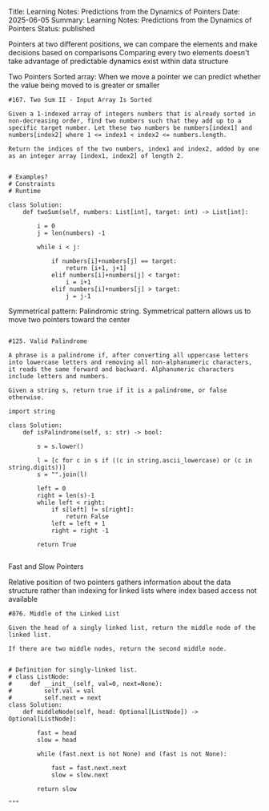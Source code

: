 Title: Learning Notes: Predictions from the Dynamics of Pointers
Date: 2025-06-05
Summary: Learning Notes: Predictions from the Dynamics of Pointers
Status: published

Pointers at two different positions, we can compare the elements and make decisions based on comparisons 
Comparing every two elements doesn't take advantage of predictable dynamics exist within data structure 

Two Pointers
Sorted array: When we move a pointer we can predict whether the value being moved to is greater or smaller 


```
#167. Two Sum II - Input Array Is Sorted

Given a 1-indexed array of integers numbers that is already sorted in non-decreasing order, find two numbers such that they add up to a specific target number. Let these two numbers be numbers[index1] and numbers[index2] where 1 <= index1 < index2 <= numbers.length.

Return the indices of the two numbers, index1 and index2, added by one as an integer array [index1, index2] of length 2.


# Examples?
# Constraints
# Runtime

class Solution:
    def twoSum(self, numbers: List[int], target: int) -> List[int]:

        i = 0
        j = len(numbers) -1

        while i < j:

            if numbers[i]+numbers[j] == target:
                return [i+1, j+1]
            elif numbers[i]+numbers[j] < target:
                i = i+1
            elif numbers[i]+numbers[j] > target:
                j = j-1
```

Symmetrical pattern: Palindromic string. Symmetrical pattern allows us to move two pointers toward the center 




```

#125. Valid Palindrome

A phrase is a palindrome if, after converting all uppercase letters into lowercase letters and removing all non-alphanumeric characters, it reads the same forward and backward. Alphanumeric characters include letters and numbers.

Given a string s, return true if it is a palindrome, or false otherwise.

import string

class Solution:
    def isPalindrome(self, s: str) -> bool:

        s = s.lower()

        l = [c for c in s if ((c in string.ascii_lowercase) or (c in string.digits))]
        s = "".join(l)

        left = 0
        right = len(s)-1
        while left < right:
            if s[left] != s[right]:
                return False
            left = left + 1
            right = right -1

        return True


```


Fast and Slow Pointers

Relative position of two pointers gathers information about the data structure rather than indexing for linked lists where index based access not available 


```
#876. Middle of the Linked List

Given the head of a singly linked list, return the middle node of the linked list.

If there are two middle nodes, return the second middle node.


# Definition for singly-linked list.
# class ListNode:
#     def __init__(self, val=0, next=None):
#         self.val = val
#         self.next = next
class Solution:
    def middleNode(self, head: Optional[ListNode]) -> Optional[ListNode]:

        fast = head
        slow = head

        while (fast.next is not None) and (fast is not None):

            fast = fast.next.next
            slow = slow.next

        return slow

"""


